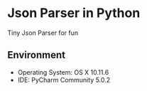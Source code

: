 # Json Parser in Python

Tiny Json Parser for fun

## Environment
* Operating System: OS X 10.11.6
* IDE: PyCharm Community 5.0.2

